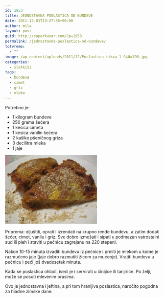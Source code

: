 ```yaml
---
id: 1953
title: JEDNOSTAVNA POSLASTICA OD BUNDEVE
date: 2011-12-01T13:27:36+00:00
author: mila
layout: post
guid: http://superkuvar.com/?p=1953
permalink: /jednostavna-poslastica-od-bundeve/
totvreme:
  - ""
image: /wp-content/uploads/2011/12/Poslastica-tikva-1-940x198.jpg
categories:
  - slatkiši
tags:
  - bundeva
  - cimet
  - griz
  - mleko
---
```

Potrebno je:

  * 1 kilogram bundeve
  * 250 grama šećera
  * 1 kesica cimeta
  * 1 kesica vanilin šećera
  * 2 kašike pšeničnog griza
  * 3 decilitra mleka
  * 1 jaje

<img class="alignnone size-medium wp-image-2394" title="Poslastica-tikva (1)" src="/wp-content/uploads/2011/12/Poslastica-tikva-1-300x225.jpg" alt="" width="300" height="225" /> 

Priprema: oljuštiti, oprati i izrendati na krupno rende bundevu, a zatim dodati šećer, cimet, vanilu i griz. Sve dobro izmešati i sipati u podmazan vatrostalni sud ili pleh i staviti u pećnicu zagrejanu na 220 stepeni.

Nakon 10-15 minuta izvaditi bundevu iz pećnice i preliti je mlekom u kome je razmućeno jaje (jaje dobro razmutiti žicom za mućenje). Vratiti bundevu u pećnicu i peći još dvadesetak minuta.

Kada se poslastica ohladi, iseći je i servirati u činijice ili tanjiriće. Po želji, može se posuti mlevenim orasima.

Ovo je jednostavna i jeftina, a pri tom hranljiva poslastica, naročito pogodna za hladne zimske dane.